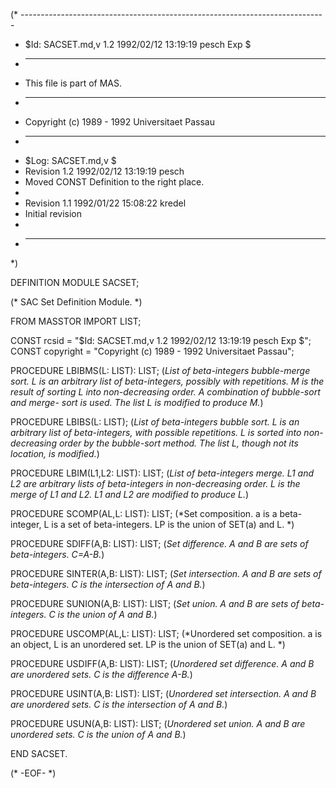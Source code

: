 (* ----------------------------------------------------------------------------
 * $Id: SACSET.md,v 1.2 1992/02/12 13:19:19 pesch Exp $
 * ----------------------------------------------------------------------------
 * This file is part of MAS.
 * ----------------------------------------------------------------------------
 * Copyright (c) 1989 - 1992 Universitaet Passau
 * ----------------------------------------------------------------------------
 * $Log: SACSET.md,v $
 * Revision 1.2  1992/02/12  13:19:19  pesch
 * Moved CONST Definition to the right place.
 *
 * Revision 1.1  1992/01/22  15:08:22  kredel
 * Initial revision
 *
 * ----------------------------------------------------------------------------
 *)

DEFINITION MODULE SACSET;

(* SAC Set Definition Module. *)



FROM MASSTOR IMPORT LIST;

CONST rcsid = "$Id: SACSET.md,v 1.2 1992/02/12 13:19:19 pesch Exp $";
CONST copyright = "Copyright (c) 1989 - 1992 Universitaet Passau";



PROCEDURE LBIBMS(L: LIST): LIST;
(*List of beta-integers bubble-merge sort.  L is an arbitrary list of
beta-integers, possibly with repetitions.  M is the result of sorting
L into non-decreasing order.  A combination of bubble-sort and merge-
sort is used.  The list L is modified to produce M.*)


PROCEDURE LBIBS(L: LIST);
(*List of beta-integers bubble sort.  L is an arbitrary list of
beta-integers, with possible repetitions.  L is sorted into
non-decreasing order by the bubble-sort method.  The list L, though not
its location, is modified.*)


PROCEDURE LBIM(L1,L2: LIST): LIST;
(*List of beta-integers merge.  L1 and L2 are arbitrary lists of
beta-integers in non-decreasing order.  L is the merge of L1 and L2.
L1 and L2 are modified to produce L.*)


PROCEDURE SCOMP(AL,L: LIST): LIST;
(*Set composition. a is a beta-integer, L is a set of beta-integers.
LP is the union of SET(a) and L. *)


PROCEDURE SDIFF(A,B: LIST): LIST;
(*Set difference.  A and B are sets of beta-integers.  C=A-B.*)


PROCEDURE SINTER(A,B: LIST): LIST;
(*Set intersection.  A and B are sets of beta-integers.  C is the
intersection of A and B.*)


PROCEDURE SUNION(A,B: LIST): LIST;
(*Set union.  A and B are sets of beta-integers.  C is the union of
A and B.*)


PROCEDURE USCOMP(AL,L: LIST): LIST;
(*Unordered set composition. a is an object, L is an unordered set.
LP is the union of SET(a) and L. *)
 

PROCEDURE USDIFF(A,B: LIST): LIST;
(*Unordered set difference.  A and B are unordered sets.  C is the
difference A-B.*)


PROCEDURE USINT(A,B: LIST): LIST;
(*Unordered set intersection.  A and B are unordered sets.  C is the
intersection of A and B.*)


PROCEDURE USUN(A,B: LIST): LIST;
(*Unordered set union.  A and B are unordered sets.  C is the union
of A and B.*)


END SACSET.


(* -EOF- *)
